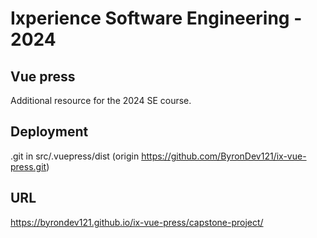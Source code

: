 # Ixperience Software Engineering - 2024

## Vue press

Additional resource for the 2024 SE course.

## Deployment

.git in src/.vuepress/dist (origin  https://github.com/ByronDev121/ix-vue-press.git)

## URL

https://byrondev121.github.io/ix-vue-press/capstone-project/